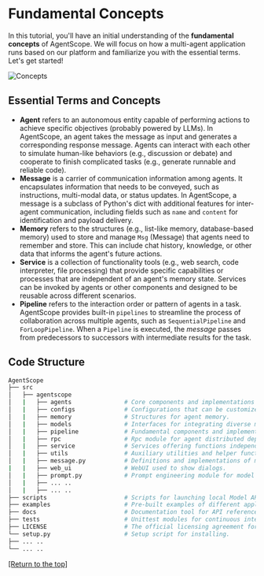 # Fundamental Concepts

In this tutorial, you'll have an initial understanding of the **fundamental concepts** of AgentScope. We will focus on how a multi-agent application runs based on our platform and familiarize you with the essential terms. Let's get started!

![Concepts](https://img.alicdn.com/imgextra/i1/O1CN01ELiTw41KGKqTmWZua_!!6000000001136-2-tps-756-598.png)

## Essential Terms and Concepts

* **Agent** refers to an autonomous entity capable of performing actions to achieve specific objectives (probably powered by LLMs). In AgentScope, an agent takes the message as input and generates a corresponding response message. Agents can interact with each other to simulate human-like behaviors (e.g., discussion or debate) and cooperate to finish complicated tasks (e.g., generate runnable and reliable code).
* **Message** is a carrier of communication information among agents. It encapsulates information that needs to be conveyed, such as instructions, multi-modal data, or status updates.  In AgentScope, a message is a subclass of Python's dict with additional features for inter-agent communication, including fields such as `name` and `content` for identification and payload delivery.
* **Memory** refers to the structures (e.g., list-like memory, database-based memory) used to store and manage `Msg` (Message) that agents need to remember and store. This can include chat history, knowledge, or other data that informs the agent's future actions.
* **Service** is a collection of functionality tools (e.g., web search, code interpreter, file processing) that provide specific capabilities or processes that are independent of an agent's memory state. Services can be invoked by agents or other components and designed to be reusable across different scenarios.
* **Pipeline** refers to the interaction order or pattern of agents in a task. AgentScope provides built-in `pipelines` to streamline the process of collaboration across multiple agents, such as `SequentialPipeline` and `ForLoopPipeline`. When a `Pipeline` is executed, the *message* passes from predecessors to successors with intermediate results for the task.


## Code Structure

```bash
AgentScope
├── src
│   ├── agentscope
│   |   ├── agents               # Core components and implementations pertaining to agents.
│   |   ├── configs              # Configurations that can be customized for the application's needs.
│   |   ├── memory               # Structures for agent memory.
│   |   ├── models               # Interfaces for integrating diverse model APIs.
│   |   ├── pipeline             # Fundamental components and implementations for running pipelines.
│   |   ├── rpc                  # Rpc module for agent distributed deployment.
│   |   ├── service              # Services offering functions independent of memory and state.
│   |   ├── utils                # Auxiliary utilities and helper functions.
│   |   ├── message.py           # Definitions and implementations of messaging between agents.
|   |   ├── web_ui               # WebUI used to show dialogs.
│   |   ├── prompt.py            # Prompt engineering module for model input.
│   |   ├── ... ..
│   |   ├── ... ..
├── scripts                      # Scripts for launching local Model API
├── examples                     # Pre-built examples of different applications.
├── docs                         # Documentation tool for API reference.
├── tests                        # Unittest modules for continuous integration.
├── LICENSE                      # The official licensing agreement for AgentScope usage.
└── setup.py                     # Setup script for installing.
├── ... ..
└── ... ..
```



[[Return to the top]](#fundamental-concepts)